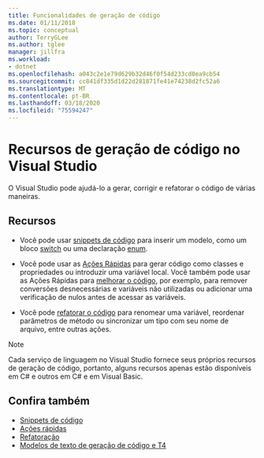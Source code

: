 ```yaml
---
title: Funcionalidades de geração de código
ms.date: 01/11/2018
ms.topic: conceptual
author: TerryGLee
ms.author: tglee
manager: jillfra
ms.workload:
- dotnet
ms.openlocfilehash: a043c2e1e79d629b32d46f0f54d233cd0ea9cb54
ms.sourcegitcommit: cc841df335d1d22d281871fe41e74238d2fc52a6
ms.translationtype: MT
ms.contentlocale: pt-BR
ms.lasthandoff: 03/18/2020
ms.locfileid: "75594247"
---
```

# <a name="code-generation-features-in-visual-studio"></a>Recursos de geração de código no Visual Studio

O Visual Studio pode ajudá-lo a gerar, corrigir e refatorar o código de várias maneiras.

## <a name="features"></a>Recursos

- Você pode usar [snippets de código](../ide/code-snippets.md) para inserir um modelo, como um bloco [switch](/dotnet/csharp/language-reference/keywords/switch) ou uma declaração [enum](/dotnet/csharp/language-reference/keywords/enum).

- Você pode usar as [Ações Rápidas](../ide/quick-actions.md) para gerar código como classes e propriedades ou introduzir uma variável local. Você também pode usar as Ações Rápidas para [melhorar o código](../ide/common-quick-actions.md), por exemplo, para remover conversões desnecessárias e variáveis não utilizadas ou adicionar uma verificação de nulos antes de acessar as variáveis.

- Você pode [refatorar o código](../ide/refactoring-in-visual-studio.md) para renomear uma variável, reordenar parâmetros de método ou sincronizar um tipo com seu nome de arquivo, entre outras ações.

> [!NOTE]
> Cada serviço de linguagem no Visual Studio fornece seus próprios recursos de geração de código, portanto, alguns recursos apenas estão disponíveis em C# e outros em C# e em Visual Basic.

## <a name="see-also"></a>Confira também

- [Snippets de código](../ide/code-snippets.md)
- [Ações rápidas](../ide/quick-actions.md)
- [Refatoração](../ide/refactoring-in-visual-studio.md)
- [Modelos de texto de geração de código e T4](../modeling/code-generation-and-t4-text-templates.md)
